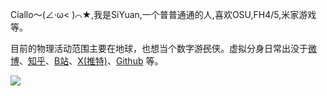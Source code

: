  Ciallo～(∠·ω&lt; )⌒★,我是SiYuan,一个普普通通的人,喜欢OSU,FH4/5,米家游戏等。
  
目前的物理活动范围主要在地球，也想当个数字游<del>民</del>侠。虚拟分身日常出没于<a href="https://weibo.com/jsy2217">微博</a>、<a href="https://www.zhihu.com/people/XSiYuan/pins/posts">知乎</a>、<a href="https://space.bilibili.com/192065615">B站</a>、<a href="https://x.com/jcjandwhk">X(推特)</a>、<a href="https://github.com/XmasSiYuan">Github</a> 等。

<img src="https://osekai.net/profiles/img/banner.svg?id=37684054" />